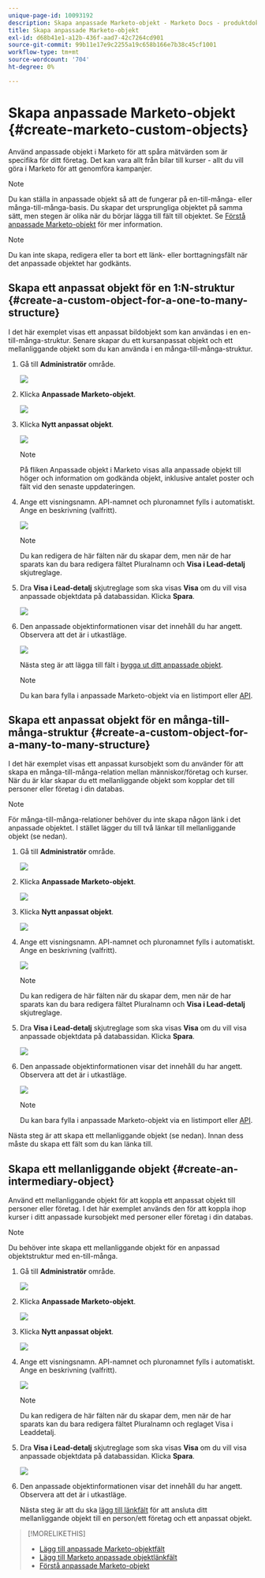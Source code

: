 ```yaml
---
unique-page-id: 10093192
description: Skapa anpassade Marketo-objekt - Marketo Docs - produktdokumentation
title: Skapa anpassade Marketo-objekt
exl-id: d68b41e1-a12b-436f-aad7-42c7264cd901
source-git-commit: 99b11e17e9c2255a19c658b166e7b38c45cf1001
workflow-type: tm+mt
source-wordcount: '704'
ht-degree: 0%

---
```


# Skapa anpassade Marketo-objekt {#create-marketo-custom-objects}

Använd anpassade objekt i Marketo för att spåra mätvärden som är specifika för ditt företag. Det kan vara allt från bilar till kurser - allt du vill göra i Marketo för att genomföra kampanjer.

>[!NOTE]
>
>Du kan ställa in anpassade objekt så att de fungerar på en-till-många- eller många-till-många-basis. Du skapar det ursprungliga objektet på samma sätt, men stegen är olika när du börjar lägga till fält till objektet. Se  [Förstå anpassade Marketo-objekt](/help/marketo/product-docs/administration/marketo-custom-objects/understanding-marketo-custom-objects.md) för mer information.

>[!NOTE]
>
>Du kan inte skapa, redigera eller ta bort ett länk- eller borttagningsfält när det anpassade objektet har godkänts.

## Skapa ett anpassat objekt för en 1:N-struktur {#create-a-custom-object-for-a-one-to-many-structure}

I det här exemplet visas ett anpassat bildobjekt som kan användas i en en-till-många-struktur. Senare skapar du ett kursanpassat objekt och ett mellanliggande objekt som du kan använda i en många-till-många-struktur.

1. Gå till **Administratör** område.

   ![](assets/create-marketo-custom-objects-1.png)

1. Klicka **Anpassade Marketo-objekt**.

   ![](assets/create-marketo-custom-objects-2.png)

1. Klicka **Nytt anpassat objekt**.

   ![](assets/create-marketo-custom-objects-3.png)

   >[!NOTE]
   >
   >På fliken Anpassade objekt i Marketo visas alla anpassade objekt till höger och information om godkända objekt, inklusive antalet poster och fält vid den senaste uppdateringen.

1. Ange ett visningsnamn. API-namnet och pluronamnet fylls i automatiskt. Ange en beskrivning (valfritt).

   ![](assets/create-marketo-custom-objects-4.png)

   >[!NOTE]
   >
   >Du kan redigera de här fälten när du skapar dem, men när de har sparats kan du bara redigera fältet Pluralnamn och **Visa i Lead-detalj** skjutreglage.

1. Dra **Visa i Lead-detalj** skjutreglage som ska visas **Visa** om du vill visa anpassade objektdata på databassidan. Klicka **Spara**.

   ![](assets/create-marketo-custom-objects-5.png)

1. Den anpassade objektinformationen visar det innehåll du har angett. Observera att det är i utkastläge.

   ![](assets/create-marketo-custom-objects-6.png)

   Nästa steg är att lägga till fält i [bygga ut ditt anpassade objekt](/help/marketo/product-docs/administration/marketo-custom-objects/add-marketo-custom-object-fields.md).

   >[!NOTE]
   >
   >Du kan bara fylla i anpassade Marketo-objekt via en listimport eller [API](https://developers.marketo.com/documentation/rest/).

## Skapa ett anpassat objekt för en många-till-många-struktur {#create-a-custom-object-for-a-many-to-many-structure}

I det här exemplet visas ett anpassat kursobjekt som du använder för att skapa en många-till-många-relation mellan människor/företag och kurser. När du är klar skapar du ett mellanliggande objekt som kopplar det till personer eller företag i din databas.

>[!NOTE]
>
>För många-till-många-relationer behöver du inte skapa någon länk i det anpassade objektet. I stället lägger du till två länkar till mellanliggande objekt (se nedan).

1. Gå till **Administratör** område.

   ![](assets/create-marketo-custom-objects-7.png)

1. Klicka **Anpassade Marketo-objekt**.

   ![](assets/create-marketo-custom-objects-8.png)

1. Klicka **Nytt anpassat objekt**.

   ![](assets/create-marketo-custom-objects-9.png)

1. Ange ett visningsnamn. API-namnet och pluronamnet fylls i automatiskt. Ange en beskrivning (valfritt).

   ![](assets/create-marketo-custom-objects-10.png)

   >[!NOTE]
   >
   >Du kan redigera de här fälten när du skapar dem, men när de har sparats kan du bara redigera fältet Pluralnamn och **Visa i Lead-detalj** skjutreglage.

1. Dra **Visa i Lead-detalj** skjutreglage som ska visas **Visa** om du vill visa anpassade objektdata på databassidan. Klicka **Spara**.

   ![](assets/create-marketo-custom-objects-11.png)

1. Den anpassade objektinformationen visar det innehåll du har angett. Observera att det är i utkastläge.

   ![](assets/create-marketo-custom-objects-12.png)

   >[!NOTE]
   >
   >Du kan bara fylla i anpassade Marketo-objekt via en listimport eller [API](https://developers.marketo.com/documentation/rest/).

Nästa steg är att skapa ett mellanliggande objekt (se nedan). Innan dess måste du skapa ett fält som du kan länka till.

## Skapa ett mellanliggande objekt {#create-an-intermediary-object}

Använd ett mellanliggande objekt för att koppla ett anpassat objekt till personer eller företag. I det här exemplet används den för att koppla ihop kurser i ditt anpassade kursobjekt med personer eller företag i din databas.

>[!NOTE]
>
>Du behöver inte skapa ett mellanliggande objekt för en anpassad objektstruktur med en-till-många.

1. Gå till **Administratör** område.

   ![](assets/create-marketo-custom-objects-13.png)

1. Klicka **Anpassade Marketo-objekt**.

   ![](assets/create-marketo-custom-objects-14.png)

1. Klicka **Nytt anpassat objekt**.

   ![](assets/create-marketo-custom-objects-15.png)

1. Ange ett visningsnamn. API-namnet och pluronamnet fylls i automatiskt. Ange en beskrivning (valfritt).

   ![](assets/create-marketo-custom-objects-16.png)

   >[!NOTE]
   >
   >Du kan redigera de här fälten när du skapar dem, men när de har sparats kan du bara redigera fältet Pluralnamn och reglaget Visa i Leaddetalj.

1. Dra **Visa i Lead-detalj** skjutreglage som ska visas **Visa** om du vill visa anpassade objektdata på databassidan. Klicka **Spara**.

   ![](assets/create-marketo-custom-objects-17.png)

1. Den anpassade objektinformationen visar det innehåll du har angett. Observera att det är i utkastläge.

   Nästa steg är att du ska [lägg till länkfält](/help/marketo/product-docs/administration/marketo-custom-objects/add-marketo-custom-object-link-fields.md) för att ansluta ditt mellanliggande objekt till en person/ett företag och ett anpassat objekt.

>[!MORELIKETHIS]
>
>* [Lägg till anpassade Marketo-objektfält](/help/marketo/product-docs/administration/marketo-custom-objects/add-marketo-custom-object-fields.md)
>* [Lägg till Marketo anpassade objektlänkfält](/help/marketo/product-docs/administration/marketo-custom-objects/add-marketo-custom-object-link-fields.md)
>* [Förstå anpassade Marketo-objekt](/help/marketo/product-docs/administration/marketo-custom-objects/understanding-marketo-custom-objects.md)

